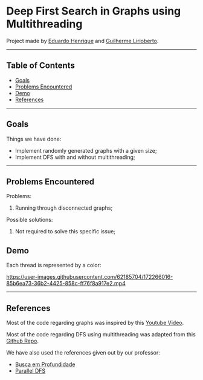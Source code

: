 # Deep First Search in Graphs using Multithreading

Project made by [Eduardo Henrique](https://github.com/ed-henrique) and [Guilherme Lirioberto](https://github.com/Liriogui).

---

## Table of Contents

- [Goals](#goals)
- [Problems Encountered](#problems-encountered)
- [Demo](#demo)
- [References](#references)

---

## Goals

Things we have done:
- Implement randomly generated graphs with a given size;
- Implement DFS with and without multithreading;

---

## Problems Encountered

Problems:

1. Running through disconnected graphs;

Possible solutions:

1. Not required to solve this specific issue;

## Demo

Each thread is represented by a color:

https://user-images.githubusercontent.com/62185704/172266016-85b6ea73-36b2-4425-858c-ff76f8a917e2.mp4

---

## References

Most of the code regarding graphs was inspired by this [Youtube Video](https://www.youtube.com/watch?v=jQmlXAwUvZ4).

Most of the code regarding DFS using multithreading was adapted from this [Github Repo](https://github.com/Raafm/algorithm_visualization/blob/main/multithreadDFS.py).

We have also used the references given out by our professor:

- [Busca em Profundidade](https://www.ime.usp.br/~pf/algoritmos_para_grafos/aulas/dfs.html)
- [Parallel DFS](https://www.daniweb.com/programming/software-development/threads/456242/parallel-dfs)
